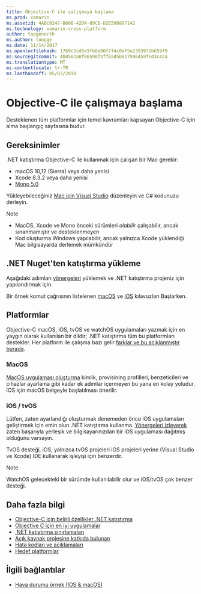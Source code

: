 ```yaml
---
title: Objective-C ile çalışmaya başlama
ms.prod: xamarin
ms.assetid: 4ABC0247-B608-42D4-89CB-D2E598097142
ms.technology: xamarin-cross-platform
author: topgenorth
ms.author: toopge
ms.date: 11/14/2017
ms.openlocfilehash: 1769c2cd5e9f68e80f7f4c0ef5e2393971b659f9
ms.sourcegitcommit: 4b0582a0f06598f3ff8ad5b817946459fed3c42a
ms.translationtype: MT
ms.contentlocale: tr-TR
ms.lasthandoff: 05/03/2018
---
```

# <a name="getting-started-with-objective-c"></a>Objective-C ile çalışmaya başlama

Desteklenen tüm platformlar için temel kavramları kapsayan Objective-C için alma başlangıç sayfasına budur.

## <a name="requirements"></a>Gereksinimler

.NET katıştırma Objective-C ile kullanmak için çalışan bir Mac gerekir:

* macOS 10,12 (Sierra) veya daha yenisi
* Xcode 8.3.2 veya daha yenisi
* [Mono 5.0](http://www.mono-project.com/download/)

Yükleyebileceğiniz [Mac için Visual Studio](https://www.visualstudio.com/vs/visual-studio-mac/) düzenleyin ve C# kodunuzu derleyin.

> [!NOTE]
> * MacOS, Xcode ve Mono önceki sürümleri _olabilir_ çalışabilir, ancak sınanmamıştır ve desteklenmeyen
> * Kod oluşturma Windows yapılabilir, ancak yalnızca Xcode yüklendiği Mac bilgisayarda derlemek mümkündür

## <a name="installing-net-embedding-from-nuget"></a>.NET Nuget'ten katıştırma yükleme

Aşağıdaki adımları [yönergeleri](~/tools/dotnet-embedding/get-started/install/install.md) yüklemek ve .NET katıştırma projeniz için yapılandırmak için.

Bir örnek komut çağrısının listelenen [macOS](~/tools/dotnet-embedding/get-started/objective-c/macos.md) ve [iOS](~/tools/dotnet-embedding/get-started/objective-c/ios.md) kılavuzları Başlarken.

## <a name="platforms"></a>Platformlar

Objective-C macOS, iOS, tvOS ve watchOS uygulamaları yazmak için en yaygın olarak kullanılan bir dildir; .NET katıştırma tüm bu platformları destekler. Her platform ile çalışma bazı gelir [farklar ve bu açıklanmıştır burada](~/tools/dotnet-embedding/objective-c/platforms.md).

### <a name="macos"></a>MacOS

[MacOS uygulaması oluşturma](~/tools/dotnet-embedding/get-started/objective-c/macos.md) kimlik, provisining profilleri, benzeticileri ve cihazlar ayarlama gibi kadar ek adımlar içermeyen bu yana en kolay yoludur. İOS için macOS belgeyle başlatılması önerilir.

### <a name="ios--tvos"></a>iOS / tvOS

Lütfen, zaten ayarlandığı oluşturmak denemeden önce iOS uygulamaları geliştirmek için emin olun .NET katıştırma kullanma. [Yönergeleri izleyerek](~/tools/dotnet-embedding/get-started/objective-c/ios.md) zaten başarıyla yerleşik ve bilgisayarınızdan bir iOS uygulaması dağıtmış olduğunu varsayın.

TvOS desteği, iOS, yalnızca tvOS projeleri iOS projeleri yerine (Visual Studio ve Xcode) IDE kullanarak işleyişi için benzerdir.

> [!NOTE]
> WatchOS gelecekteki bir sürümde kullanılabilir olur ve iOS/tvOS çok benzer desteği.

## <a name="further-reading"></a>Daha fazla bilgi

* [Objective-C için belirli özellikler .NET katıştırma](~/tools/dotnet-embedding/objective-c/index.md)
* [Objective C için en iyi uygulamalar](~/tools/dotnet-embedding/objective-c/best-practices.md)
* [.NET katıştırma sınırlamaları](~/tools/dotnet-embedding/limitations.md)
* [Açık kaynak projesine katkıda bulunan](https://github.com/mono/Embeddinator-4000/blob/master/Contributing.md)
* [Hata kodları ve açıklamaları](~/tools/dotnet-embedding/errors.md)
* [Hedef platformlar](~/tools/dotnet-embedding/objective-c/platforms.md)

## <a name="related-links"></a>İlgili bağlantılar

- [Hava durumu örnek (IOS & macOS)](https://github.com/jamesmontemagno/embeddinator-weather)
